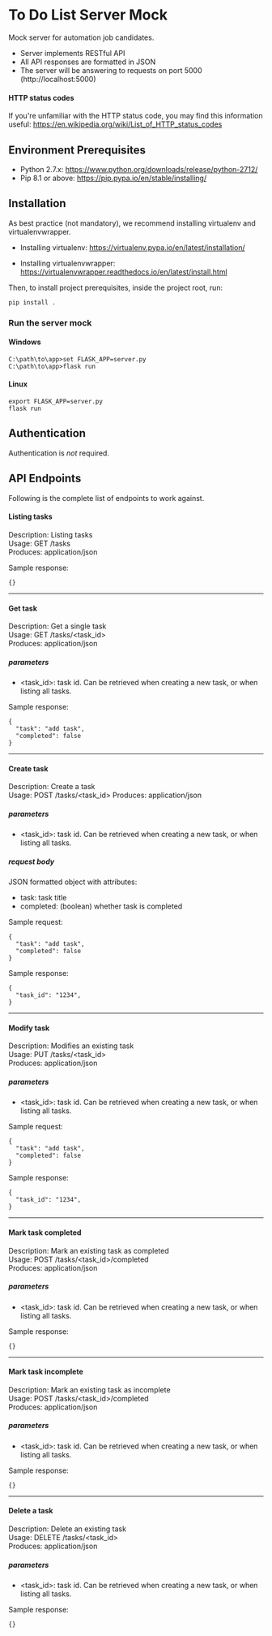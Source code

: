 # To Do List Server Mock
Mock server for automation job candidates.

- Server implements RESTful API
- All API responses are formatted in JSON
- The server will be answering to requests on port 5000 (http://localhost:5000)


#### HTTP status codes
If you're unfamiliar with the HTTP status code, you may find this information useful: https://en.wikipedia.org/wiki/List_of_HTTP_status_codes

## Environment Prerequisites #
- Python 2.7.x: https://www.python.org/downloads/release/python-2712/
- Pip 8.1 or above: https://pip.pypa.io/en/stable/installing/


## Installation #
As best practice (not mandatory), we recommend installing virtualenv and virtualenvwrapper.

- Installing virtualenv: https://virtualenv.pypa.io/en/latest/installation/

- Installing virtualenvwrapper: https://virtualenvwrapper.readthedocs.io/en/latest/install.html

Then, to install project prerequisites, inside the project root, run:
```
pip install .
```
### Run the server mock
#### Windows
```buildoutcfg
C:\path\to\app>set FLASK_APP=server.py
C:\path\to\app>flask run
```

#### Linux
```buildoutcfg
export FLASK_APP=server.py
flask run
```


## Authentication
Authentication is *not* required.


## API Endpoints
Following is the complete list of endpoints to work against.


#### Listing tasks
Description: Listing tasks  
Usage: GET /tasks  
Produces: application/json

Sample response:
```buildoutcfg
{}
```
---
#### Get task
Description: Get a single task  
Usage: GET /tasks/<task_id>  
Produces: application/json  

##### parameters
- <task_id>: task id. Can be retrieved when creating a new task, or when 
listing all tasks.

Sample response:
```buildoutcfg
{
  "task": "add task",
  "completed": false
}
```
---
#### Create task
Description: Create a task  
Usage: POST /tasks/<task_id> 
Produces: application/json  

##### parameters
- <task_id>: task id. Can be retrieved when creating a new task, or when 
listing all tasks.
##### request body
JSON formatted object with attributes:
- task: task title
- completed: (boolean) whether task is completed

Sample request:
```buildoutcfg
{
  "task": "add task",
  "completed": false
}
```

Sample response:
```buildoutcfg
{
  "task_id": "1234",
}
```
---
#### Modify task
Description: Modifies an existing task   
Usage: PUT /tasks/<task_id>  
Produces: application/json 

##### parameters
- <task_id>: task id. Can be retrieved when creating a new task, or when 
listing all tasks.

Sample request:
```buildoutcfg
{
  "task": "add task",
  "completed": false
}
```

Sample response:
```buildoutcfg
{
  "task_id": "1234",
}
```
---
#### Mark task completed
Description: Mark an existing task as completed  
Usage: POST /tasks/<task_id>/completed  
Produces: application/json 

##### parameters
- <task_id>: task id. Can be retrieved when creating a new task, or when 
listing all tasks. 

Sample response:
```buildoutcfg
{}
```

---
#### Mark task incomplete
Description: Mark an existing task as incomplete    
Usage: POST /tasks/<task_id>/completed  
Produces: application/json 

##### parameters
- <task_id>: task id. Can be retrieved when creating a new task, or when 
listing all tasks.

Sample response:
```buildoutcfg
{}
```

---
#### Delete a task
Description: Delete an existing task     
Usage: DELETE /tasks/<task_id>  
Produces: application/json 

##### parameters
- <task_id>: task id. Can be retrieved when creating a new task, or when 
listing all tasks.

Sample response:
```buildoutcfg
{}
```
